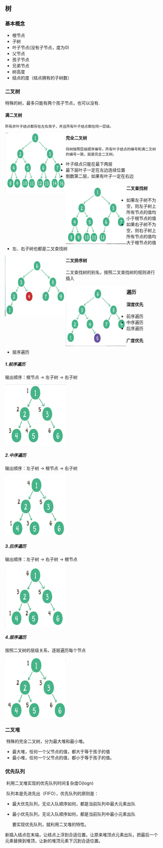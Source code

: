 

## 树

### 基本概念

* 根节点
* 子树
* 叶子节点(没有子节点，度为0)
* 父节点
* 孩子节点
* 兄弟节点
* 树高度
* 结点的度（结点拥有的子树数）


### 二叉树

特殊的树，最多只能有两个孩子节点，也可以没有.

#### 满二叉树

    所有非叶子结点都存在左右孩子，并且所有叶子结点都在同一层级。

<img src="pics/full_tree.png" width="200" height="200" align="left">

#### 完全二叉树

    将树按照层级顺序编号，所有叶子结点的编号和满二叉树的编号一致，就是完全二叉树。

* 叶子结点只能在最下两层
* 最下层叶子一定在左边连续位置
* 倒数第二层，如果有叶子一定在右边

<img src="pics/complete_tree.png" width="200" height="200" align="left">

   

#### 二叉查找树

* 如果左子树不为空，则左子树上所有节点的值均小于根节点的值
* 如果右子树不为空，则右子树上所有节点的值均大于根节点的值
* 左、右子树也都是二叉查找树 

<img src="pics/tree_find.png" width="200" height="200" align="left">

#### 二叉排序树

二叉查找树的别名，按照二叉查找树的规则进行插入

<img src="pics/tree_sort.png" width="200" height="200" align="left">


### 遍历

#### 深度优先
 * 前序遍历
 * 中序遍历
 * 后序遍历

#### 广度优先

 * 层序遍历


##### 1.前序遍历

 输出顺序：根节点 -> 左子树 -> 右子树

 <img src="pics/traverse_1.png" width="200" height="200">

##### 2.中序遍历

 输出顺序：左子树 -> 根节点 -> 右子树

 <img src="pics/traverse_2.png" width="200" height="200">

##### 3.后序遍历

 输出顺序：左子树 -> 右子树 -> 根节点

 <img src="pics/traverse_3.png" width="200" height="200">

##### 4.层序遍历

 按照二叉树的层级关系，逐层遍历每个节点

 <img src="pics/layer_traversal.png" width="200" height="200">



### 二叉堆

​	特殊的完全二叉树，分为最大堆和最小堆。

* 最大堆，任何一个父节点的值，都大于等于孩子的值
* 最小堆，任何一个父节点的值，都小于等于孩子的值。

### 优先队列

​	利用二叉堆实现的优先队列时间复杂度O(logn)

​	队列本是先进先出（FIFO），优先队列的原则是：

* 最大优先队列，无论入队顺序如何，都是当前队列中最大元素出队

* 最小优先队列，无论入队顺序如何，都是当前队列中最小元素出队

  要实现优先队列，就利用二叉堆的特性。

新插入结点在末端，让结点上浮到合适位置，让原来堆顶点元素出队，把最后一个元素替换到堆顶，让新的堆顶元素下沉到合适位置。

​	